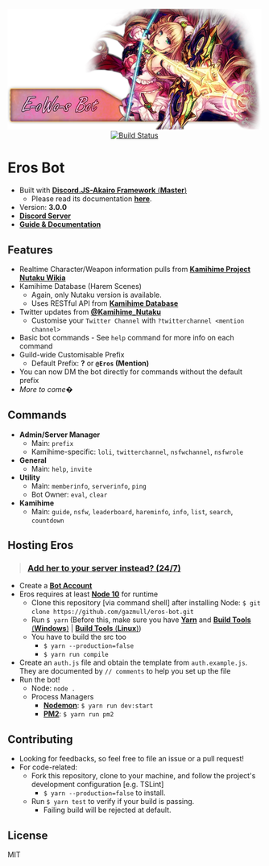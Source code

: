 <div align="center">
  <br />
    <a href="http://addbot.thegzm.space"><img src="エロース.webp" width="940px" alt="eros banner" /></a>
  <br />
    <a href="https://travis-ci.org/gazmull/eros-bot"><img src="https://travis-ci.org/gazmull/eros-bot.svg?branch=master" alt="Build Status" /></a>
</div>

# Eros Bot
- Built with [**Discord.JS-Akairo Framework** (**Master**)](https://github.com/1computer1/discord-akairo)
  - Please read its documentation [**here**](https://1computer1.github.io/discord-akairo/master).
- Version: **3.0.0**
- [**Discord Server**](http://thegzm.space)
- [**Guide & Documentation**](https://docs.thegzm.space/eros-bot)

## Features
- Realtime Character/Weapon information pulls from [**Kamihime Project Nutaku Wikia**](https://kamihime-project.wikia.com)
- Kamihime Database (Harem Scenes)
  - Again, only Nutaku version is available.
  - Uses RESTful API from [**Kamihime Database**](https://github.com/gazmull/kamihime-database)
- Twitter updates from [**@Kamihime_Nutaku**](https://twitter.com/kamihime_nutaku)
  - Customise your `Twitter Channel` with `?twitterchannel <mention channel>`
- Basic bot commands - See `help` command for more info on each command
- Guild-wide Customisable Prefix
  - Default Prefix: **?** or **`@Eros` (Mention)**
- You can now DM the bot directly for commands without the default prefix
- *More to come�*

## Commands
- **Admin/Server Manager**
  - Main: `prefix`
  - Kamihime-specific: `loli`, `twitterchannel`, `nsfwchannel`, `nsfwrole`
- **General**
  - Main: `help`, `invite`
- **Utility**
  - Main: `memberinfo`, `serverinfo`, `ping`
  - Bot Owner: `eval`, `clear`
- **Kamihime**
  - Main: `guide`, `nsfw`, `leaderboard`, `hareminfo`, `info`, `list`, `search`, `countdown`

## Hosting Eros
> ### [Add her to your server instead? (24/7)](http://addbot.thegzm.space)

- Create a [**Bot Account**](https://github.com/reactiflux/discord-irc/wiki/Creating-a-discord-bot-&-getting-a-token)
- Eros requires at least [**Node 10**](https://nodejs.org) for runtime
  - Clone this repository [via command shell] after installing Node: `$ git clone https://github.com/gazmull/eros-bot.git`
  - Run `$ yarn` (Before this, make sure you have [**Yarn**](https://yarnpkg.com/en/docs/getting-started) and [**Build Tools** (**Windows**)](https://github.com/felixrieseberg/windows-build-tools) | [**Build Tools** (**Linux**)](https://superuser.com/questions/352000/whats-a-good-way-to-install-build-essentials-all-common-useful-commands-on))
  - You have to build the src too
    - `$ yarn --production=false`
    - `$ yarn run compile`
- Create an `auth.js` file and obtain the template from `auth.example.js`. They are documented by `// comments` to help you set up the file
- Run the bot!
  - Node: `node .`
  - Process Managers
    - [**Nodemon**](https://github.com/remy/nodemon): `$ yarn run dev:start`
    - [**PM2**](https://github.com/Unitech/pm2): `$ yarn run pm2`

## Contributing
- Looking for feedbacks, so feel free to file an issue or a pull request!
- For code-related:
    - Fork this repository, clone to your machine, and follow the project's development configuration [e.g. TSLint]
      - `$ yarn --production=false` to install.
    - Run `$ yarn test` to verify if your build is passing.
      - Failing build will be rejected at default.

## License
  MIT
